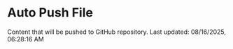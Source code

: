 # Auto Push File

Content that will be pushed to GitHub repository.
Last updated: 08/16/2025, 06:28:16 AM